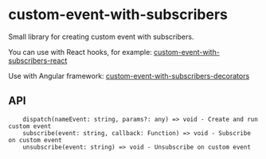# custom-event-with-subscribers

Small library for creating custom event with subscribers.

You can use with React hooks, for example: [custom-event-with-subscribers-react](https://www.npmjs.com/package/custom-event-with-subscribers-react)

Use with Angular framework: [custom-event-with-subscribers-decorators](https://www.npmjs.com/package/custom-event-with-subscribers-decorators)

## API
```
    dispatch(nameEvent: string, params?: any) => void - Create and run custom event
    subscribe(event: string, callback: Function) => void - Subscribe on custom event
    unsubscribe(event: string) => void - Unsubscribe on custom event
```
